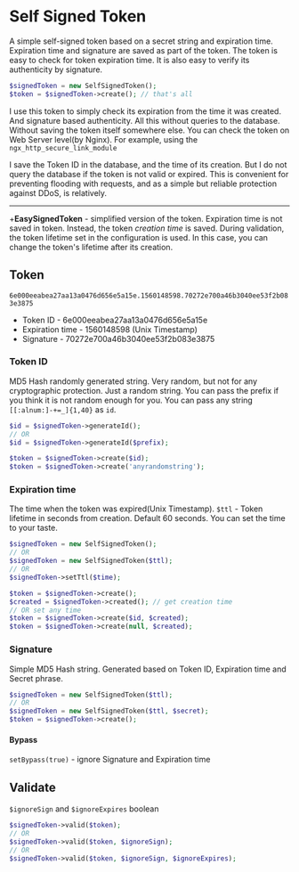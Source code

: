 # Self Signed Token

A simple self-signed token based on a secret string and expiration time. Expiration time and signature are saved as part of the token. The token is easy to check for token expiration time. It is also easy to verify its authenticity by signature.

```php
$signedToken = new SelfSignedToken();
$token = $signedToken->create(); // that's all
```

I use this token to simply check its expiration from the time it was created. And signature based authenticity. All this without queries to the database. Without saving the token itself somewhere else. You can check the token on Web Server level(by Nginx). For example, using the `ngx_http_secure_link_module`

I save the Token ID in the database, and the time of its creation. But I do not query the database if the token is not valid or expired. This is convenient for preventing flooding with requests, and as a simple but reliable protection against DDoS, is relatively.

---
+**EasySignedToken** - simplified version of the token. Expiration time is not saved in token. Instead, the token _creation time_ is saved. During validation, the token lifetime set in the configuration is used. In this case, you can change the token's lifetime after its creation.


## Token

`6e000eeabea27aa13a0476d656e5a15e.1560148598.70272e700a46b3040ee53f2b083e3875`

* Token ID - 6e000eeabea27aa13a0476d656e5a15e
* Expiration time - 1560148598 (Unix Timestamp)
* Signature - 70272e700a46b3040ee53f2b083e3875

### Token ID

MD5 Hash randomly generated string. Very random, but not for any cryptographic protection. Just a random string. You can pass the prefix if you think it is not random enough for you. You can pass any string `[[:alnum:]-+=_]{1,40}` as `id`.

```php
$id = $signedToken->generateId();
// OR
$id = $signedToken->generateId($prefix);

$token = $signedToken->create($id);
$token = $signedToken->create('anyrandomstring');
```

### Expiration time

The time when the token was expired(Unix Timestamp). `$ttl` - Token lifetime in seconds from creation. Default 60 seconds. You can set the time to your taste. 

```php
$signedToken = new SelfSignedToken();
// OR
$signedToken = new SelfSignedToken($ttl);
// OR
$signedToken->setTtl($time);

$token = $signedToken->create();
$created = $signedToken->created(); // get creation time
// OR set any time
$token = $signedToken->create($id, $created);
$token = $signedToken->create(null, $created);
```

### Signature

Simple MD5 Hash string. Generated based on Token ID, Expiration time and Secret phrase.

```php
$signedToken = new SelfSignedToken($ttl);
// OR 
$signedToken = new SelfSignedToken($ttl, $secret);
$token = $signedToken->create();
```

#### Bypass
 
`setBypass(true)` - ignore Signature and Expiration time

## Validate

`$ignoreSign` and `$ignoreExpires` boolean

```php
$signedToken->valid($token);
// OR
$signedToken->valid($token, $ignoreSign);
// OR
$signedToken->valid($token, $ignoreSign, $ignoreExpires);
```
